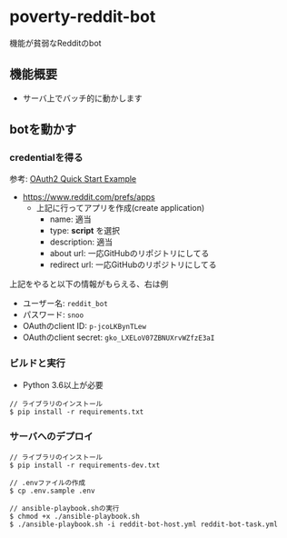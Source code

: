 # poverty-reddit-bot

機能が貧弱なRedditのbot

## 機能概要

- サーバ上でバッチ的に動かします

## botを動かす

### credentialを得る

参考: [OAuth2 Quick Start Example](https://github.com/reddit-archive/reddit/wiki/OAuth2-Quick-Start-Example)

- https://www.reddit.com/prefs/apps
  - 上記に行ってアプリを作成(create application)
    - name: 適当
    - type: **script** を選択
    - description: 適当
    - about url: 一応GitHubのリポジトリにしてる
    - redirect url: 一応GitHubのリポジトリにしてる

上記をやると以下の情報がもらえる、右は例

- ユーザー名: `reddit_bot`
- パスワード: `snoo`
- OAuthのclient ID: `p-jcoLKBynTLew`
- OAuthのclient secret: `gko_LXELoV07ZBNUXrvWZfzE3aI`



### ビルドと実行

- Python 3.6以上が必要

```
// ライブラリのインストール
$ pip install -r requirements.txt
```

### サーバへのデプロイ

```
// ライブラリのインストール
$ pip install -r requirements-dev.txt

// .envファイルの作成
$ cp .env.sample .env

// ansible-playbook.shの実行
$ chmod +x ./ansible-playbook.sh
$ ./ansible-playbook.sh -i reddit-bot-host.yml reddit-bot-task.yml
```